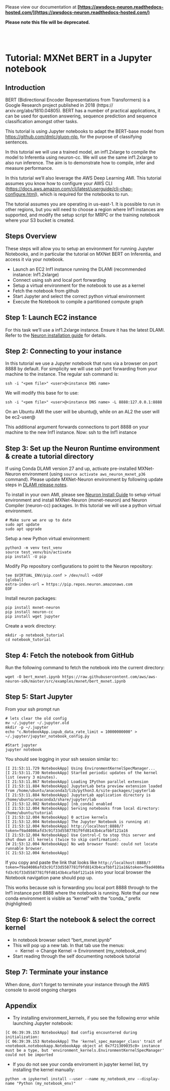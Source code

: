 </br>
</br>

Please view our documentation at **[https://awsdocs-neuron.readthedocs-hosted.com/](https://awsdocs-neuron.readthedocs-hosted.com/)** 

**Please note this file will be deprecated.**

</br>
</br>



# Tutorial: MXNet BERT in a Jupyter notebook

## Introduction

BERT (Bidirectional Encoder Representations from Transformers) is a Google Research project published in 2018 (https:// arxiv.org/abs/1810.04805). BERT has a number of practical applications, it can be used for question answering, sequence prediction and sequence classification amongst other tasks.

This tutorial is using Jupyter notebooks to adapt the BERT-base model from https://github.com/dmlc/gluon-nlp, for the purpose of classifying sentences. 

In this tutorial we will use a trained model, an inf1.2xlarge to compile the model to Inferentia using neuron-cc. We will use the same inf1.2xlarge to also run inference. The aim is to demonstrate how to compile, infer and measure performance.

In this tutorial we’ll also leverage the AWS Deep Learning AMI. This tutorial assumes you know how to configure your AWS CLI (https://docs.aws.amazon.com/cli/latest/userguide/cli-chap-configure.html), which is required for the notebooks to run.

The tutorial assumes you are operating in us-east-1. It is possible to run in other regions, but you will need to choose a region where Inf1 instances are supported, and modify the setup script for MRPC or the training notebook where your S3 bucket is created.

## Steps Overview

These steps will allow you to setup an environment for running Jupyter Notebooks, and in particular the tutorial on MXNet BERT on Inferentia, and access it via your notebook.

* Launch an EC2 Inf1 instance running the DLAMI (recommended instance: Inf1.2xlarge)
* Connect using ssh and local port forwarding
* Setup a virtual environment for the notebook to use as a kernel
* Fetch the notebook from github
* Start Jupyter and select the correct python virtual environment
* Execute the Notebook to compile a partitioned compute graph

## Step 1: Launch EC2 instance

For this task we’ll use a inf1.2xlarge instance. Ensure it has the latest DLAMI. Refer to the [Neuron installation guide](../../../docs/neuron-install-guide.md) for details. 

## Step 2: Connecting to your instance

In this tutorial we use a Jupyter notebook that runs via a browser on port 8888 by default. For simplicity we will use ssh port forwarding from your machine to the instance.
The regular ssh command is:

```
ssh -i "<pem file>" <user>@<instance DNS name>
```

We will modify this base for to use:

```
ssh -i "<pem file>" <user>@<instance DNS name> -L 8888:127.0.0.1:8888
```
On an Ubuntu AMI the user will be ubuntu@, while on an AL2 the user will be ec2-user@

This additional argument forwards connections to port 8888 on your machine to the new Inf1 instance.
Now: ssh to the Inf1 instance

## Step 3: Set up the Neuron Runtime environment & create a tutorial directory

If using Conda DLAMI version 27 and up, activate pre-installed MXNet-Neuron environment (using `source activate aws_neuron_mxnet_p36`  command). Please update MXNet-Neuron environment by following update steps in [DLAMI release notes](../../release-notes/dlami-release-notes.md#conda-dlami).

To install in your own AMI, please see [Neuron Install Guide](../../../docs/neuron-install-guide.md) to setup virtual environment and install MXNet-Neuron (mxnet-neuron) and Neuron Compiler (neuron-cc) packages. In this tutorial we will use a python virtual environment. 

```
# Make sure we are up to date
sudo apt update
sudo apt upgrade
```

Setup a new Python virtual environment:
```
python3 -m venv test_venv
source test_venv/bin/activate
pip install -U pip
```

Modify Pip repository configurations to point to the Neuron repository:
```
tee $VIRTUAL_ENV/pip.conf > /dev/null <<EOF
[global]
extra-index-url = https://pip.repos.neuron.amazonaws.com
EOF
```

Install neuron packages:
```
pip install mxnet-neuron
pip install neuron-cc
pip install wget jupyter
```

Create a work directory:
```
mkdir -p notebook_tutorial
cd notebook_tutorial
```

## Step 4: Fetch the notebook from GitHub

Run the following command to fetch the notebook into the current directory:

```
wget -O bert_mxnet.ipynb https://raw.githubusercontent.com/aws/aws-neuron-sdk/master/src/examples/mxnet/bert_mxnet.ipynb
```

## Step 5: Start Jupyter

From your ssh prompt run

```
# lets clear the old config
mv ~/.jupyter ~/.jupyter.old
mkdir -p ~/.jupyter
echo "c.NotebookApp.iopub_data_rate_limit = 10000000000" > ~/.jupyter/jupyter_notebook_config.py

#Start jupyter
jupyter notebook
```

You should see logging in your ssh session similar to::

```
[I 21:53:11.729 NotebookApp] Using EnvironmentKernelSpecManager...
[I 21:53:11.730 NotebookApp] Started periodic updates of the kernel list (every 3 minutes).
[I 21:53:11.867 NotebookApp] Loading IPython parallel extension
[I 21:53:11.884 NotebookApp] JupyterLab beta preview extension loaded from /home/ubuntu/anaconda3/lib/python3.6/site-packages/jupyterlab
[I 21:53:11.884 NotebookApp] JupyterLab application directory is /home/ubuntu/anaconda3/share/jupyter/lab
[I 21:53:12.002 NotebookApp] [nb_conda] enabled
[I 21:53:12.004 NotebookApp] Serving notebooks from local directory: /home/ubuntu/tutorial
[I 21:53:12.004 NotebookApp] 0 active kernels
[I 21:53:12.004 NotebookApp] The Jupyter Notebook is running at:
[I 21:53:12.004 NotebookApp] http://localhost:8888/?token=f9ad4086afd3c91f33d5587781f9fd8143b4cafbbf121a16
[I 21:53:12.004 NotebookApp] Use Control-C to stop this server and shut down all kernels (twice to skip confirmation).
[W 21:53:12.004 NotebookApp] No web browser found: could not locate runnable browser.
[C 21:53:12.004 NotebookApp] 
```

If you copy and paste the link that looks like `http://localhost:8888/?token=f9ad4086afd3c91f33d5587781f9fd8143b4cafbbf121a16&token=f9ad4086afd3c91f33d5587781f9fd8143b4cafbbf121a16` into your local browser the Notebook navigation pane should pop up.

This works because ssh is forwarding you local port 8888 through to the Inf1 instance port 8888 where the notebook is running. Note that our new conda environment is visible as “kernel” with the “conda_” prefix (highlighted)

## Step 6: Start the notebook & select the correct kernel

* In notebook browser select “bert_mxnet.ipynb”
* This will pop up a new tab. In that tab use the menus:
    * Kernel → Change Kernel → Environment (my_notebook_env)
* Start reading through the self documenting notebook tutorial

## Step 7: Terminate your instance

When done, don't forget to terminate your instance through the AWS console to avoid ongoing charges

## Appendix

* Try installing environment_kernels, if you see the following error while launching Jupyter notebook: 

```
[C 06:39:39.153 NotebookApp] Bad config encountered during initialization: 
[C 06:39:39.153 NotebookApp] The 'kernel_spec_manager_class' trait of <notebook.notebookapp.NotebookApp object at 0x7f21309035c0> instance must be a type, but 'environment_kernels.EnvironmentKernelSpecManager' could not be imported
```

* If you do not see your conda enviroment in jupyter kernel list, try installing the kernel manually:

```
python -m ipykernel install --user --name my_notebook_env --display-name "Python (my_notebook_env)"
```


